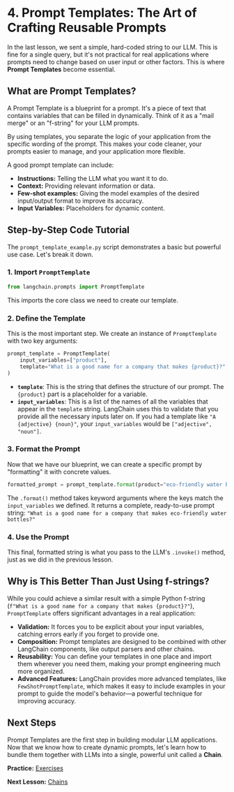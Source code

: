 # 4. Prompt Templates: The Art of Crafting Reusable Prompts

In the last lesson, we sent a simple, hard-coded string to our LLM. This is fine for a single query, but it's not practical for real applications where prompts need to change based on user input or other factors. This is where **Prompt Templates** become essential.

## What are Prompt Templates?

A Prompt Template is a blueprint for a prompt. It's a piece of text that contains variables that can be filled in dynamically. Think of it as a "mail merge" or an "f-string" for your LLM prompts.

By using templates, you separate the logic of your application from the specific wording of the prompt. This makes your code cleaner, your prompts easier to manage, and your application more flexible.

A good prompt template can include:
*   **Instructions:** Telling the LLM what you want it to do.
*   **Context:** Providing relevant information or data.
*   **Few-shot examples:** Giving the model examples of the desired input/output format to improve its accuracy.
*   **Input Variables:** Placeholders for dynamic content.

## Step-by-Step Code Tutorial

The `prompt_template_example.py` script demonstrates a basic but powerful use case. Let's break it down.

### 1. Import `PromptTemplate`

```python
from langchain.prompts import PromptTemplate
```
This imports the core class we need to create our template.

### 2. Define the Template

This is the most important step. We create an instance of `PromptTemplate` with two key arguments:

```python
prompt_template = PromptTemplate(
    input_variables=["product"],
    template="What is a good name for a company that makes {product}?",
)
```
*   **`template`**: This is the string that defines the structure of our prompt. The `{product}` part is a placeholder for a variable.
*   **`input_variables`**: This is a list of the names of all the variables that appear in the `template` string. LangChain uses this to validate that you provide all the necessary inputs later on. If you had a template like `"A {adjective} {noun}"`, your `input_variables` would be `["adjective", "noun"]`.

### 3. Format the Prompt

Now that we have our blueprint, we can create a specific prompt by "formatting" it with concrete values.

```python
formatted_prompt = prompt_template.format(product="eco-friendly water bottles")
```
The `.format()` method takes keyword arguments where the keys match the `input_variables` we defined. It returns a complete, ready-to-use prompt string:
`"What is a good name for a company that makes eco-friendly water bottles?"`

### 4. Use the Prompt

This final, formatted string is what you pass to the LLM's `.invoke()` method, just as we did in the previous lesson.

## Why is This Better Than Just Using f-strings?

While you could achieve a similar result with a simple Python f-string (`f"What is a good name for a company that makes {product}?"`), `PromptTemplate` offers significant advantages in a real application:

*   **Validation:** It forces you to be explicit about your input variables, catching errors early if you forget to provide one.
*   **Composition:** Prompt templates are designed to be combined with other LangChain components, like output parsers and other chains.
*   **Reusability:** You can define your templates in one place and import them wherever you need them, making your prompt engineering much more organized.
*   **Advanced Features:** LangChain provides more advanced templates, like `FewShotPromptTemplate`, which makes it easy to include examples in your prompt to guide the model's behavior—a powerful technique for improving accuracy.

## Next Steps

Prompt Templates are the first step in building modular LLM applications. Now that we know how to create dynamic prompts, let's learn how to bundle them together with LLMs into a single, powerful unit called a **Chain**.

**Practice:** [Exercises](./exercises.md)

**Next Lesson:** [Chains](./../05-chains/README.md)
